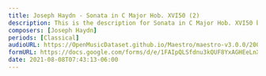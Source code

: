 ```yaml
---
title: Joseph Haydn - Sonata in C Major Hob. XVI50 (2)
description: This is the description for Sonata in C Major Hob. XVI50 by Joseph Haydn
composers: [Joseph Haydn]
periods: [Classical]
audioURL: https://OpenMusicDataset.github.io/Maestro/maestro-v3.0.0/2004/MIDI-Unprocessed_SMF_13_01_2004_01-05_ORIG_MID--AUDIO_13_R1_2004_09_Track09_wav.midi
formURL: https://docs.google.com/forms/d/e/1FAIpQLSfdnu3kQUF8YxAGHEeLnXXrcTMROTiS8vOHqUBSqbuk1rAp9g/viewform
date: 2021-08-08T07:43:13-06:00
---
```

